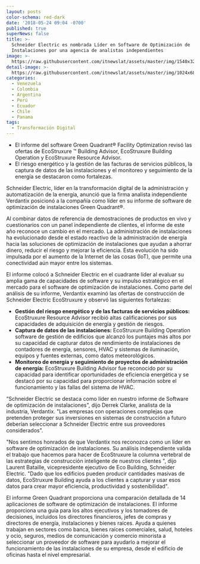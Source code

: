 ```yaml
---
layout: posts
color-schema: red-dark
date: '2018-05-24 09:04 -0700'
published: true
superNews: false
title: >-
  Schneider Electric es nombrada Líder en Software de Optimización de
  Instalaciones por una agencia de analistas independientes
image: >-
  https://raw.githubusercontent.com/itnewslat/assets/master/img/1540x320/Green-Quadrant-p.jpg
detail-image: >-
  https://raw.githubusercontent.com/itnewslat/assets/master/img/1024x680/Green-Quadrant-g.jpg
categories:
  - Venezuela
  - Colombia
  - Argentina
  - Perú
  - Ecuador
  - Chile
  - Panama
tags:
  - Transformación Digital
---
```

- El informe del software Green Quadrant® Facility Optimization revisó las ofertas de EcoStruxure ™ Building Advisor, EcoStruxure Building Operation y EcoStruxure Resource Advisor.
- El riesgo energético y la gestión de las facturas de servicios públicos, la captura de datos de las instalaciones y el monitoreo y seguimiento de la energía se destacaron como fortalezas.

Schneider Electric, líder en la transformación digital de la administración y automatización de la energía, anunció que la firma analista independiente Verdantix  posicionó a la compañía como líder en su informe de software de optimización de instalaciones Green Quadrant®.

Al combinar datos de referencia de demostraciones de productos en vivo y cuestionarios con un panel independiente de clientes, el informe de este año reconoce un cambio en el mercado. La administración de instalaciones ha evolucionado desde el estado reactivo de la administración de energía hacia las soluciones de optimización de instalaciones que ayudan a ahorrar dinero, reducir el riesgo y mejorar la eficiencia. Esta evolución ha sido impulsada por el aumento de la Internet de las cosas (IoT), que permite una conectividad aún mayor entre los sistemas.

El informe colocó a Schneider Electric en el cuadrante líder al evaluar su amplia gama de capacidades de software y su impulso estratégico en el mercado para el software de optimización de instalaciones. Como parte del análisis de su informe, Verdantix examinó las ofertas de construcción de Schneider Electric EcoStruxure y observó las siguientes fortalezas:

- **Gestión del riesgo energético y de las facturas de servicios públicos:** EcoStruxure Resource Advisor recibió altas calificaciones por sus capacidades de adquisición de energía y gestión de riesgos.
- **Captura de datos de las instalaciones:** EcoStruxure Building Operation software de gestión de edificios que alcanzó los puntajes más altos por su capacidad de capturar datos de rendimiento de instalaciones de contadores de energía, sensores, HVAC y sistemas de iluminación, equipos y fuentes externas, como datos meteorológicos.
- **Monitoreo de energía y seguimiento de proyectos de administración de energía:** EcoStruxure Building Advisor fue reconocido por su capacidad para identificar oportunidades de eficiencia energética y se destacó por su capacidad para proporcionar información sobre el funcionamiento y las fallas del sistema de HVAC.

“Schneider Electric se destaca como líder en nuestro informe de Software de optimización de instalaciones", dijo Derrek Clarke, analista de la industria, Verdantix. "Las empresas con operaciones complejas que pretenden proteger sus inversiones en sistemas de construcción a futuro deberían seleccionar a Schneider Electric entre sus proveedores considerados".

"Nos sentimos honrados de que Verdantix nos reconozca como un líder en software de optimización de instalaciones. Su análisis independiente valida el trabajo que hacemos para hacer de EcoStruxure la columna vertebral de las estrategias de construcción inteligente de nuestros clientes ", dijo Laurent Bataille, vicepresidente ejecutivo de Eco Building, Schneider Electric. "Dado que los edificios pueden producir cantidades masivas de datos, EcoStruxure Building ayuda a los clientes a capturar y usar esos datos para crear mayor eficiencia, productividad y sostenibilidad".

El informe Green Quadrant proporciona una comparación detallada de 14 aplicaciones de software de optimización de instalaciones. El informe proporciona una guía para los altos ejecutivos y los tomadores de decisiones, incluidos los directores financieros, jefes de compras y directores de energía, instalaciones y bienes raíces. Ayuda a quienes trabajan en sectores como banca, bienes raíces comerciales, salud, hoteles y ocio, seguros, medios de comunicación y comercio minorista a seleccionar un proveedor de software para ayudarlo a mejorar el funcionamiento de las instalaciones de su empresa, desde el edificio de oficinas hasta el nivel empresarial.